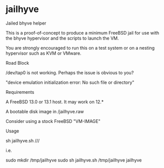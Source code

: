 # jailhyve
Jailed bhyve helper

This is a proof-of-concept to produce a minimum FreeBSD jail for use with the bhyve hypervisor and the scripts to launch the VM.

You are strongly encouraged to run this on a test system or on a nesting hypervisor such as KVM or VMware.


Road Block

/dev/tap0 is not working. Perhaps the issue is obvious to you?

"device emulation initialization error: No such file or directory"


Requirements

A FreeBSD 13.0 or 13.1 host. It may work on 12.*

A bootable disk image in <directory>/jailhyve.raw

Consider using a stock FreeBSD "VM-IMAGE"


Usage

sh jailhyve.sh /<path>/<to>/<jail> <jail name>

i.e.

sudo mkdir /tmp/jailhyve
sudo sh jailhyve.sh /tmp/jailhyve jailhyve


